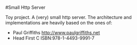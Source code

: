 #Small Http Server

Toy project. A (very) small http server. The architecture and implementations are heavily based on the ones of:
  - Paul Griffiths  http://www.paulgriffiths.net
  - Head First C    ISBN:978-1-4493-9991-7
